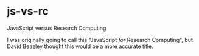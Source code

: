 # js-vs-rc
JavaScript versus Research Computing

I was originally going to call this "JavaScript *for* Research Computing",
but David Beazley thought this would be a more accurate title.
